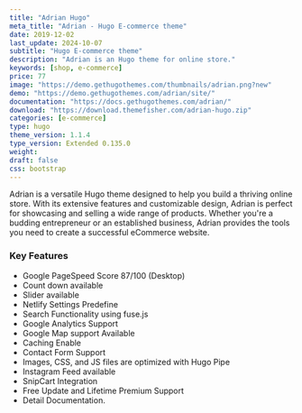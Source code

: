 ```yaml
---
title: "Adrian Hugo"
meta_title: "Adrian - Hugo E-commerce theme"
date: 2019-12-02
last_update: 2024-10-07
subtitle: "Hugo E-commerce theme"
description: "Adrian is an Hugo theme for online store."
keywords: [shop, e-commerce]
price: 77
image: "https://demo.gethugothemes.com/thumbnails/adrian.png?new"
demo: "https://demo.gethugothemes.com/adrian/site/"
documentation: "https://docs.gethugothemes.com/adrian/"
download: "https://download.themefisher.com/adrian-hugo.zip"
categories: [e-commerce]
type: hugo
theme_version: 1.1.4
type_version: Extended 0.135.0
weight:
draft: false
css: bootstrap
---
```


Adrian is a versatile Hugo theme designed to help you build a thriving online store. With its extensive features and customizable design, Adrian is perfect for showcasing and selling a wide range of products. Whether you're a budding entrepreneur or an established business, Adrian provides the tools you need to create a successful eCommerce website.

### Key Features

- Google PageSpeed Score 87/100 (Desktop)
- Count down available
- Slider available
- Netlify Settings Predefine
- Search Functionality using fuse.js
- Google Analytics Support
- Google Map support Available
- Caching Enable
- Contact Form Support
- Images, CSS, and JS files are optimized with Hugo Pipe
- Instagram Feed available
- SnipCart Integration
- Free Update and Lifetime Premium Support
- Detail Documentation.
